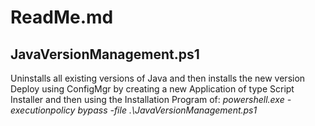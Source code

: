 # ReadMe.md

## JavaVersionManagement.ps1
Uninstalls all existing versions of Java and then installs the new version
Deploy using ConfigMgr by creating a new Application of type Script Installer and then using the Installation Program of: *powershell.exe -executionpolicy bypass -file .\JavaVersionManagement.ps1*

